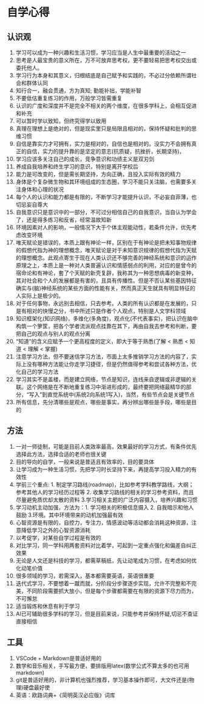 # 自学心得

## 认识观

1. 学习可以成为一种兴趣和生活习惯，学习应当是人生中最重要的活动之一
2. 思考是人最宝贵的意义所在，万不可放弃思考权，更不要轻易把思考权交出或委托他人。
3. 学习行为本身和其意义，归根结底是自己赋予和实践的，不必过分依赖所谓社会和群体认同
4. 知行合一，融会贯通，方为真知; 勤能补拙，学能补智
5. 不要低估重复练习的作用，万般学习皆需重复
6. 认识的广度和深度并不是完全不相关的两个维度，在很多学科上，会相互促进和补充
7. 可以暂时学以致知，但终究得学以致用
8. 真理在理想上是绝对的，但是现实里只是局限且相对的，保持怀疑和批判的思维习惯
9. 自信是靠实力才可拥有，实力是相对的，自信也是相对的。没实力不会拥有真正的自信，实力的提升靠的是坚定的意志(抗质疑，抗挫折，长期坚持)，
10. 学习应该多关注自己的成长，竞争意识和功绩主义是双刃剑
11. 养成自我培养和终生学习的意识，特别是离开学校后
12. 能力是可改变的，但是需长期坚持，方向正确，且投入实际有效的精力
13. 身体是个复杂微生物和其环境组成的生态圈，学习不能只关注脑，也需要多关注身体和心理的状况
14. 每个人的认识和能力都是有限的，不断学习才能提升认识，不必妄自菲薄，也切忌妄自尊大
15. 自我意识只是意识中的一部分，不可过分相信自己的自我意识，当自认为学会了，还是得多练习和反省，经常温故知新
16. 环境因素对人的影响，一般情况下大于个体主观能动性，若条件允许，优先考虑改变环境
17. 唯天赋论是错误的，本质上跟有神论一样，区别在于有神论是把未知事物规律的假想代指为神的理想概念，唯天赋论是对于未知意识规律的假想代指为天赋的理想概念。此观点寄生于现在人类认识还不够完善的神经系统和意识的运作原理之上，本质上是一种对人类普遍认识和情感弱点的利用，对应的是曾今的宿命论和有神论，套了个天赋的新壳复辟，我称其为一种思想病毒的新变种，其对社会和个人的发展都是有害的，且具有传播性。但是不否认某些基因特征确实与(脑)神经系统的某些方面的性能有关，然而真正天生就具有明显特征的人实际上是极少的。
18. 对于任何事物，永远别去相信，只去参考。人类的所有认识都是在发展的，只是有相对的快慢之分，书中所述只是作者个人观点，特别是人文学科领域
19. 知识框架化(知识网络)，多维化(多角度)，观点化(不代表事实)，把认识在脑中构筑一个箩筐，把各个学者流派观点挂靠在其下，再由自我去参考和判断，要把自己的观点与别人的观点分离
20. “知道”的含义应赋予一个更高程度的定义，即大于等于熟悉(了解 < 熟悉 < 知道 < 理解 < 掌握)
21. 注意学习方法，但不要迷信学习方法，市面上太多推销学习方法的内容了，实际上没有哪种方法能让你走学习捷径，但是仍然值得参考和尝试各种方法，优化自己的学习方法
22. 学习其实不是盖楼，而是建立网络，节点是知识，连线来自逻辑或非逻辑的关联。这个网络是在不断地重复练习中渐进形成的，最终要把网络最精华的部分，“写入”到直觉系统中(系统2向系统1写入)，当然，有些节点会是关键节点
23. 所有信息，先分清哪些是观点，哪些是事实，再分辨出哪些是手段，哪些是目的

## 方法

1. 一对一师徒制，可能是目前人类效率最高，效果最好的学习方式，有条件优先选择此方法，选择合适的老师也很关键
2. 目的导向的自学，一般来说是普适且有效率的，目的要具体
3. 让学习成为一种生活习惯，先把学习时长坚持下来，再提高学习投入精力的有效性
4. 学前三个重点: 1. 制定学习路线(roadmap)，比如参考学科教学路线，大纲；参考其他人的学习经历过程等 2. 收集学习路线的相关的学习参考资料，而且尽量避免质优却太散的资料 3.学习相关主题的广泛内容摄入，培养兴趣和习惯
5. 学习动机主动加强，方法为：1. 学习相关的积极信息摄入 2. 自我暗示和他人鼓励 3.环境。其中环境带来的动机加强最有效
6. 心智资源是有限的，自控力，专注力，情感波动等活动都会消耗这种资源，注意降低学习之外的心智资源消耗
7. 以考促学，对某些自学过程是有效的
8. 对比学习，同一学科用两套资料对比着学，可起到一定重点强化和偏差自纠正效果
9. 无论是人文还是科技的学习，都需草稿纸，先让动笔成为习惯，在考虑如何优化动笔价值
10. 很多领域的学习，若需深入，基本都需要英语，英语很重要
11. 迭代式学习，不要想着一蹴而就，分阶段分步骤逐步实现，允许不完整和不完美，不同阶段需要抓大放小，但是每个步骤都需要在有限的资源下尽力而为，不可懈怠
12. 适当锻炼和休息有利于学习
13. AI已可辅助很多学科的学习，但是目前来说，只能参考并保持怀疑,切忌不查证直接相信

## 工具

1. VSCode + Markdown是普适好用的
2. 数学和音乐相关，手写最方便，要排版用latex(数学公式不算太多的也可用markdown)
3. git是普适好用的，非计算机也强烈推荐，学习基本操作即可，大文件还是(物理)硬盘最好使
4. 英语：欧路词典+《简明英汉必应版》词库

